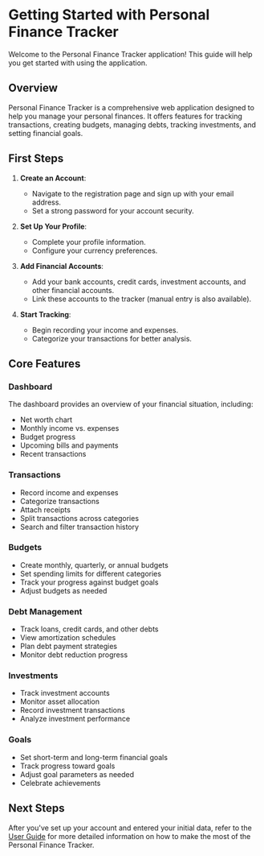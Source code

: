 # Getting Started with Personal Finance Tracker

Welcome to the Personal Finance Tracker application! This guide will help you get started with using the application.

## Overview

Personal Finance Tracker is a comprehensive web application designed to help you manage your personal finances. It offers features for tracking transactions, creating budgets, managing debts, tracking investments, and setting financial goals.

## First Steps

1. **Create an Account**: 
   - Navigate to the registration page and sign up with your email address.
   - Set a strong password for your account security.

2. **Set Up Your Profile**:
   - Complete your profile information.
   - Configure your currency preferences.

3. **Add Financial Accounts**:
   - Add your bank accounts, credit cards, investment accounts, and other financial accounts.
   - Link these accounts to the tracker (manual entry is also available).

4. **Start Tracking**:
   - Begin recording your income and expenses.
   - Categorize your transactions for better analysis.

## Core Features

### Dashboard

The dashboard provides an overview of your financial situation, including:
- Net worth chart
- Monthly income vs. expenses
- Budget progress
- Upcoming bills and payments
- Recent transactions

### Transactions

- Record income and expenses
- Categorize transactions
- Attach receipts
- Split transactions across categories
- Search and filter transaction history

### Budgets

- Create monthly, quarterly, or annual budgets
- Set spending limits for different categories
- Track your progress against budget goals
- Adjust budgets as needed

### Debt Management

- Track loans, credit cards, and other debts
- View amortization schedules
- Plan debt payment strategies
- Monitor debt reduction progress

### Investments

- Track investment accounts
- Monitor asset allocation
- Record investment transactions
- Analyze investment performance

### Goals

- Set short-term and long-term financial goals
- Track progress toward goals
- Adjust goal parameters as needed
- Celebrate achievements

## Next Steps

After you've set up your account and entered your initial data, refer to the [User Guide](user-guide.md) for more detailed information on how to make the most of the Personal Finance Tracker.